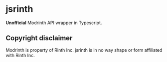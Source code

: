 # jsrinth

**Unofficial** Modrinth API wrapper in Typescript.

## Copyright disclaimer

Modrinth is property of Rinth Inc. jsrinth is in no way shape or form affiliated with Rinth Inc.